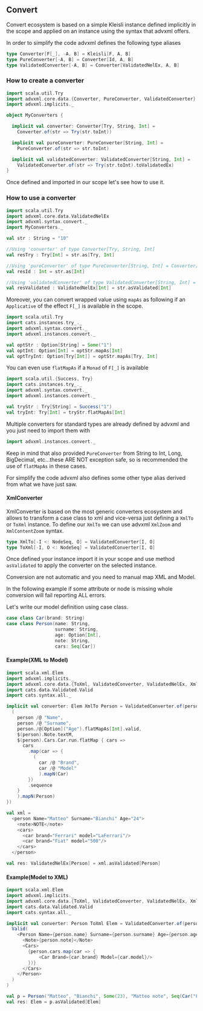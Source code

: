 ## Convert <a name="Convert"></a>
Convert ecosystem is based on a simple Kleisli instance defined implicitly in the scope
and applied on an instance using the syntax that advxml offers.

In order to simplify the code advxml defines the following type aliases
```scala
type Converter[F[_], -A, B] = Kleisli[F, A, B]
type PureConverter[-A, B] = Converter[Id, A, B]
type ValidatedConverter[-A, B] = Converter[ValidatedNelEx, A, B]
```

### How to create a converter
```scala
import scala.util.Try
import advxml.core.data.{Converter, PureConverter, ValidatedConverter}
import advxml.implicits._

object MyConverters {

  implicit val converter: Converter[Try, String, Int] =
    Converter.of(str => Try(str.toInt))

  implicit val pureConverter: PureConverter[String, Int] =
    PureConverter.of(str => str.toInt)

  implicit val validatedConverter: ValidatedConverter[String, Int] =
    ValidatedConverter.of(str => Try(str.toInt).toValidatedEx)
}
```

Once defined and imported in our scope let's see how to use it.

### How to use a converter
```scala
import scala.util.Try
import advxml.core.data.ValidatedNelEx
import advxml.syntax.convert._
import MyConverters._

val str : String = "10"

//Using 'converter' of type Converter[Try, String, Int]
val resTry : Try[Int] = str.as[Try, Int]

//Using 'pureConverter' of type PureConverter[String, Int] = Converter[Id, String, Int] 
val resId : Int = str.as[Int]

//Using 'validatedConverter' of type ValidatedConverter[String, Int] = Converter[ValidatedNelEx, String, Int] 
val resValidated : ValidatedNelEx[Int] = str.asValidated[Int] 
```

Moreover, you can convert wrapped value using `mapAs` as following if an `Applicative` of the effect `F[_]` 
is available in the scope. 

```scala
import scala.util.Try
import cats.instances.try_._
import advxml.syntax.convert._
import advxml.instances.convert._

val optStr : Option[String] = Some("1")
val optInt: Option[Int] = optStr.mapAs[Int]
val optTryInt: Option[Try[Int]] = optStr.mapAs[Try, Int]
```

You can even use `flatMapAs` if a `Monad` of `F[_]` is available
```scala
import scala.util.{Success, Try}
import cats.instances.try_._
import advxml.syntax.convert._
import advxml.instances.convert._

val tryStr : Try[String] = Success("1")
val tryInt: Try[Int] = tryStr.flatMapAs[Int]
```

Multiple converters for standard types are already defined by advxml and you just need to import them with 
```scala
import advxml.instances.convert._
```

Keep in mind that also provided `PureConverter` from String to Int, Long, BigDecimal, etc...these ARE NOT exception safe, 
so is recommended the use of `flatMapAs` in these cases.

For simplify the code advxml also defines some other type alias derived from what we have just saw.

#### XmlConverter
XmlConverter is based on the most generic converters ecosystem and allows to
transform a case class to xml and vice-versa just defining a `XmlTo` or `ToXml` instance.
To define our `XmlTo` we can use advxml `XmlZoom` and `XmlContentZoom` syntax.

```scala
type XmlTo[-I <: NodeSeq, O] = ValidatedConverter[I, O]
type ToXml[-I, O <: NodeSeq] = ValidatedConverter[I, O]
```

Once defined your instance import it in your scope and use method `asValidated` to apply the
converter on the selected instance.

Conversion are not automatic and you need to manual map XML and Model.

In the following example if some attribute or node is missing whole conversion will fail reporting ALL
errors.

Let's write our model definition using case class.
```scala
case class Car(brand: String)
case class Person(name: String,
                  surname: String,
                  age: Option[Int],
                  note: String,
                  cars: Seq[Car])
```    

#### Example(XML to Model)
```scala
import scala.xml.Elem
import advxml.implicits._
import advxml.core.data.{ToXml, ValidatedConverter, ValidatedNelEx, XmlTo}
import cats.data.Validated.Valid
import cats.syntax.all._

implicit val converter: Elem XmlTo Person = ValidatedConverter.of(person => {
  (
    person /@ "Name",
    person /@ "Surname",
    person./@[Option]("Age").flatMapAs[Int].valid,
    $(person).Note.textM,
    $(person).Cars.Car.run.flatMap { cars =>
      cars
        .map(car => {
          (
            car /@ "Brand",
            car /@ "Model"
            ).mapN(Car)
        })
        .sequence
    }
    ).mapN(Person)
})

val xml =
  <person Name="Matteo" Surname="Bianchi" Age="24">
    <note>NOTE</note>
    <cars>
      <car brand="Ferrari" model="LaFerrari"/>
      <car brand="Fiat" model="500"/>
    </cars>
  </person>

val res: ValidatedNelEx[Person] = xml.asValidated[Person]
```

#### Example(Model to XML)
```scala
import scala.xml.Elem
import advxml.implicits._
import advxml.core.data.{ToXml, ValidatedConverter, ValidatedNelEx, XmlTo}
import cats.data.Validated.Valid
import cats.syntax.all._

implicit val converter: Person ToXml Elem = ValidatedConverter.of(person =>
  Valid(
    <Person Name={person.name} Surname={person.surname} Age={person.age.map(_.toString).getOrElse("")}>
      <Note>{person.note}</Note>
      <Cars>
        {person.cars.map(car => {
            <Car Brand={car.brand} Model={car.model}/>
        })}
      </Cars>
    </Person>
  )
)

val p = Person("Matteo", "Bianchi", Some(23), "Matteo note", Seq(Car("Fiat", "500")))
val res: Elem = p.asValidated[Elem]
```